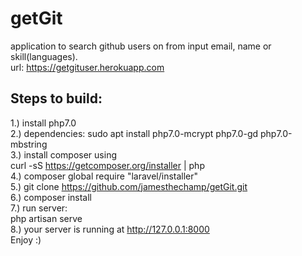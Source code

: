 # getGit
application to search github users on from input email, name or skill(languages).    
url: https://getgituser.herokuapp.com
## Steps to build:  
1.) install php7.0  
2.) dependencies: sudo apt install php7.0-mcrypt php7.0-gd php7.0-mbstring  
3.) install composer using  
  curl -sS https://getcomposer.org/installer | php  
4.) composer global require "laravel/installer"  
5.) git clone https://github.com/jamesthechamp/getGit.git  
6.) composer install  
7.) run server:  
  php artisan serve  
8.) your server is running at http://127.0.0.1:8000  
Enjoy :)  
